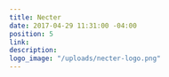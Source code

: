 ```yaml
---
title: Necter
date: 2017-04-29 11:31:00 -04:00
position: 5
link: 
description: 
logo_image: "/uploads/necter-logo.png"
---
```


